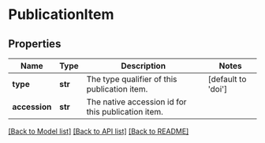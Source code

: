 # PublicationItem

## Properties
Name | Type | Description | Notes
------------ | ------------- | ------------- | -------------
**type** | **str** | The type qualifier of this publication item. | [default to 'doi']
**accession** | **str** | The native accession id for this publication item. | 

[[Back to Model list]](../README.md#documentation-for-models) [[Back to API list]](../README.md#documentation-for-api-endpoints) [[Back to README]](../README.md)



